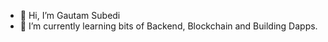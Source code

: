 - 👋 Hi, I’m Gautam Subedi
- 🌱 I’m currently learning bits of Backend, Blockchain  and Building Dapps.





  
   
 
 
  


<!---
gautam2002/gautam2002 is a ✨ special ✨ repository because its `README.md` (this file) appears on your GitHub profile.
You can click the Preview link to take a look at your changes.
--->
